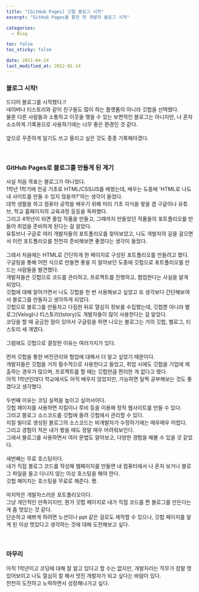 ```yaml
---
title: "[GitHub Pages] 깃헙 블로그 시작"
excerpt: "GitHub Pages를 통한 첫 개발자 블로그 시작"

categories:
  - Blog

toc: false
toc_sticky: false

date: 2021-04-24
last_modified_at: 2022-01-14
---
```


### 블로그 시작!  
드디어 블로그를 시작했다.!!  
네이버나 티스토리와 같이 친구들도 많이 하는 플랫폼이 아니라 깃헙을 선택했다.  
물론 다른 사람들과 소통하고 이웃을 맺을 수 있는 보편적인 블로그는 아니지만, 나 혼자 소소하게 기록용으로 사용하기에는 너무 좋은 환경인 것 같다.  
<br>
앞으로 꾸준하게 일기도 쓰고 올리고 싶은 것도 종종 기록해야겠다.  
<br>
<br>

### GitHub Pages로 블로그를 만들게 된 계기  
사실 처음 목표는 블로그가 아니었다.  
1학년 1학기에 전공 기초로 HTML/CSS/JS를 배웠는데, 배우는 도중에 'HTML로 나도 내 사이트를 만들 수 있지 않을까?'하는 생각이 들었다.  
대학 생활을 하고 컴퓨터 공학을 배우기 위해 미리 기초 지식을 쌓을 겸 구글이나 유튜브, 학교 홈페이지의 교육과정 등등을 독파했다.  
그리고 4학년이 되면 졸업 작품을 만들고, 그때까지 만들었던 작품들의 포트폴리오를 만들어 취업을 준비하게 된다는 걸 알았다.  
유튜브나 구글로 여러 개발자들의 포트폴리오를 찾아보았고, 나도 개발자의 길을 걸으면서 이런 포트폴리오를 천천히 준비해보면 좋겠다는 생각이 들었다.  
<br>
그래서 처음에는 HTML로 간단하게 한 페이지로 구성된 포트폴리오를 만들려고 했다.  
구글링을 통해 어떤 식으로 만들면 좋을 지 알아보던 도중에 깃헙으로 포트폴리오를 만드는 사람들을 발견했다.  
개발자들은 깃헙으로 코드를 관리하고, 프로젝트를 진행하고, 협업한다는 사실을 알게 되었다.  
깃헙에 대해 알아가면서 나도 깃헙을 한 번 사용해보고 싶었고 또 생각보다 간단해보여서 블로그를 만들자고 생각하게 되었다.  
깃헙으로 블로그를 만들자고 다짐한 뒤로 열심히 정보를 수집했는데, 깃헙뿐 아니라 벨로그(Velog)나 티스토리(tstory)도 개발자들이 많이 사용한다는 걸 알았다.  
코딩을 할 때 궁금한 점이 있어서 구글링을 하면 나오는 블로그는 거의 깃헙, 벨로그, 티스토리 세 개였다.  
<br>
그럼에도 깃헙으로 결정한 이유는 여러가지가 있다.  
<br>
먼저 깃헙을 통한 버전관리와 협업에 대해서 더 알고 싶었기 때문이다.  
개발자들은 깃헙을 거의 필수적으로 사용한다고 들었고, 취업 시에도 깃헙을 기업에 제출하는 경우가 많으며, 프로젝트를 할 때는 깃헙만큼 편리한 게 없다고 했다.  
아직 1학년인데다 학교에서도 아직 배우지 않았지만, 가능하면 일찍 공부해보는 것도 좋겠다고 생각했다.  
<br>
두번째 이유는 코딩 실력을 높이고 싶어서이다.  
깃헙 페이지를 사용하면 지킬이나 루비 등을 이용해 정적 웹사이트를 만들 수 있다.  
그리고 블로그 소스코드를 깃헙에 올려 깃헙에서 관리할 수 있다.  
지킬 빌더로 생성된 블로그의 소스코드는 비개발자가 수정하기에는 매우매우 어렵다.  
그리고 경험이 적은 내가 봤을 때도 정말 매우 어려워보인다.  
그래서 블로그를 사용하면서 여러 문법도 알아보고, 다양한 경험을 해볼 수 있을 것 같았다.  
<br>
세번째는 무료 호스팅이다.  
내가 직접 블로그 코드를 작성해 웹페이지를 만들면 내 컴퓨터에서 나 혼자 보거나 블로그 파일을 들고 다니지 않는 이상 호스팅을 해야 한다.  
깃헙 페이지는 호스팅을 무료로 해준다. 짱.  
<br>
마지막은 개발자스러운 포트폴리오이다.  
그냥 개인적인 만족이지만, 뭔가 깃헙 페이지로 내가 직접 코드를 짠 블로그를 만든다는 게 좀 멋있는 것 같다.  
단순하고 예쁘게 하려면 노션이나 ppt 같은 걸로도 제작할 수 있으나, 깃헙 페이지를 알게 된 이상 멋있다고 생각하는 것에 대해 도전해보고 싶다.  
<br>
<br>

### 마무리
아직 1학년이고 코딩에 대해 잘 알고 있다고 할 수는 없지만, 개발자라는 직무가 정말 멋있어보이고 나도 열심히 잘 해서 멋진 개발자가 되고 싶다는 바람이 있다.  
천천히 도전하고 노력하면서 성장해나가고 싶다.